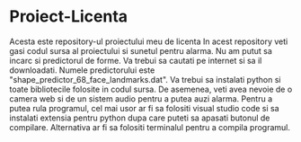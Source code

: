 # Proiect-Licenta
Acesta este repository-ul proiectului meu de licenta
In acest repository veti gasi codul sursa al proiectului si sunetul pentru alarma. Nu am putut sa incarc si predictorul de forme. Va trebui sa cautati pe internet si sa il downloadati. Numele predictorului este "shape_predictor_68_face_landmarks.dat".
Va trebui sa instalati python si toate bibliotecile folosite in codul sursa. De asemenea, veti avea nevoie de o camera web si de un sistem audio pentru a putea auzi alarma.
Pentru a putea rula programul, cel mai usor ar fi sa folositi visual studio code si sa instalati extensia pentru python dupa care puteti sa apasati butonul de compilare. Alternativa ar fi sa folositi terminalul pentru a compila programul. 
